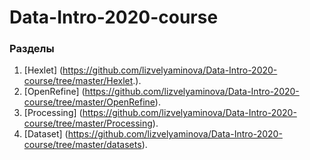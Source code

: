 # Data-Intro-2020-course
### Разделы

1. [Hexlet] (https://github.com/lizvelyaminova/Data-Intro-2020-course/tree/master/Hexlet.).
2. [OpenRefine] (https://github.com/lizvelyaminova/Data-Intro-2020-course/tree/master/OpenRefine).
3. [Processing] (https://github.com/lizvelyaminova/Data-Intro-2020-course/tree/master/Processing).
4. [Dataset] (https://github.com/lizvelyaminova/Data-Intro-2020-course/tree/master/datasets).
